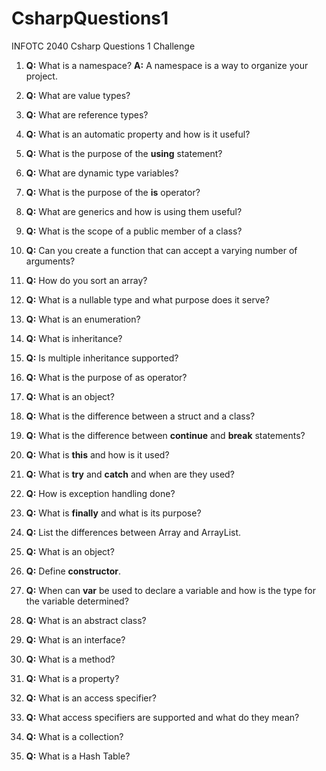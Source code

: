 # CsharpQuestions1
INFOTC 2040 Csharp Questions 1 Challenge

1. **Q:** What is a namespace? **A:** A namespace is a way to organize your project.

2. **Q:** What are value types?

3. **Q:** What are reference types?

4. **Q:** What is an automatic property and how is it useful?

5. **Q:** What is the purpose of the **using** statement?

6. **Q:** What are dynamic type variables?

7. **Q:** What is the purpose of the **is** operator?

8. **Q:** What are generics and how is using them useful?

9. **Q:** What is the scope of a public member of a class?

10. **Q:** Can you create a function that can accept a varying number of arguments?

11. **Q:** How do you sort an array?

12. **Q:** What is a nullable type and what purpose does it serve?

13. **Q:** What is an enumeration?

14. **Q:** What is inheritance?

15. **Q:** Is multiple inheritance supported?

16. **Q:** What is the purpose of as operator?

17. **Q:** What is an object?

18. **Q:** What is the difference between a struct and a class?

19. **Q:** What is the difference between **continue** and **break** statements?

20. **Q:** What is **this** and how is it used?

21. **Q:** What is **try** and **catch** and when are they used?

22. **Q:** How is exception handling done?

23. **Q:** What is **finally** and what is its purpose?

24. **Q:** List the differences between Array and ArrayList.

25. **Q:** What is an object?

26. **Q:** Define **constructor**.

27. **Q:** When can **var** be used to declare a variable and how is the type for the variable determined?

28. **Q:** What is an abstract class?

29. **Q:** What is an interface?

30. **Q:** What is a method?

31. **Q:** What is a property?

32. **Q:** What is an access specifier?

33. **Q:** What access specifiers are supported and what do they mean?

34. **Q:** What is a collection?

35. **Q:** What is a Hash Table?
